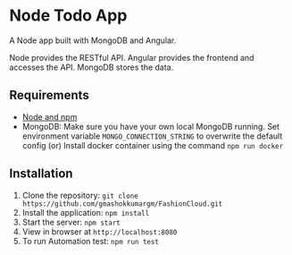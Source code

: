 # Node Todo App

A Node app built with MongoDB and Angular.

Node provides the RESTful API. Angular provides the frontend and accesses the API. MongoDB stores the data.

## Requirements

- [Node and npm](http://nodejs.org)
- MongoDB: Make sure you have your own local MongoDB running. Set environment variable `MONGO_CONNECTION_STRING` to overwrite the default config (or) Install docker container using the command `npm run docker`

## Installation

1. Clone the repository: `git clone https://github.com/gmashokkumargm/FashionCloud.git`
2. Install the application: `npm install`
3. Start the server: `npm start`
4. View in browser at `http://localhost:8080`
5. To run Automation test: `npm run test`
